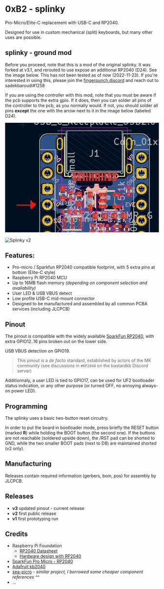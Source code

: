 # 0xB2 - splinky
Pro-Micro/Elite-C replacement with USB-C and RP2040.

Designed for use in custom mechanical (split) keyboards, but many other uses are possible.

## splinky - ground mod

Before you proceed, note that this is a mod of the original splinky. It was forked at v3.1, and rerouted to use expose an additional RP2040 (D24). See the image below. This has not been tested as of now (2022-11-23). If you're interested in using this, please join the [fingerpunch discord](https://fingerpunch.xyz/discord) and reach out to sadekbaroudi#1258  

If you are using the controller with this mod, note that you must be aware if the pcb supports the extra gpio. If it does, then you can solder all pins of the controller to the pcb, as you normally would. If not, you should solder all pins **except** the one with the arrow next to it in the image below (labeled D24).

![Splinky Ground Mod](pcb/doc/splinky-ground-mod.jpg?raw=true "Splinvy Ground Mod")

![Splinky v2](pcb/doc/splinky_v1_photo.jpg?raw=true "Splinvy v1")

## Features:

 * Pro-micro / Sparkfun RP2040 compatible footprint, with 5 extra pins at bottom (Elite-C style)
 * Raspberry Pi RP2040 MCU
 * Up to 16MB flash memory _(depending on component selection and availability)_
 * User LED & USB VBUS detect
 * Low profile USB-C mid-mount connector
 * Designed to be manufactured and assembled by all common PCBA services (including JLCPCB)

<!--![Splinky v2](pcb/doc/render_v2.png?raw=true "Splinky v2 Render")-->

## Pinout

The pinout is compatible with the widely available [SparkFun RP2040](https://www.sparkfun.com/products/18288), with extra GPIO12..16 pins broken out on the lower side.

USB VBUS detection on GPIO19.

> This pinout is a _de facto_ standard, established by actors of the MK community (see discussions in `#RP2040` on the bastardkb Discord server) 

Additionnaly, a user LED is tied to GPIO17, can be used for UF2 bootloader status indication, or any other purpose (or turned OFF, no annoying always-on power LED).

## Programming

The splinky uses a basic two-button reset circuitry.

In order to put the board in bootloader mode, press briefly the RESET button (marked **R**) while holding the BOOT button (the second one).
If the buttons are not reachable (soldered upside down), the /RST pad can be shorted to GND, while the two smaller BOOT pads (next to D8) are maintained shorted (v2 only).

## Manufacturing

Releases contain required information (gerbers, bom, pos) for assembly by JLCPCB.

## Releases

 * **v3** updated pinout - current release
 * **v2** first public release
 * **v1** first prototyping run

## Credits

 * Raspberry Pi Foundation
   * [RP2040 Datasheet](https://datasheets.raspberrypi.com/rp2040/rp2040-datasheet.pdf)
   * [Hardware design with RP2040](https://datasheets.raspberrypi.com/rp2040/hardware-design-with-rp2040.pdf)
 * [SparkFun Pro Micro - RP2040](https://www.sparkfun.com/products/18288)
 * [Adafruit kb2040](https://learn.adafruit.com/adafruit-kb2040)
 * [sea-picro](https://github.com/joshajohnson/sea-picro) - _similar project, I borrowed some cheaper component references ^^_
 * ...
